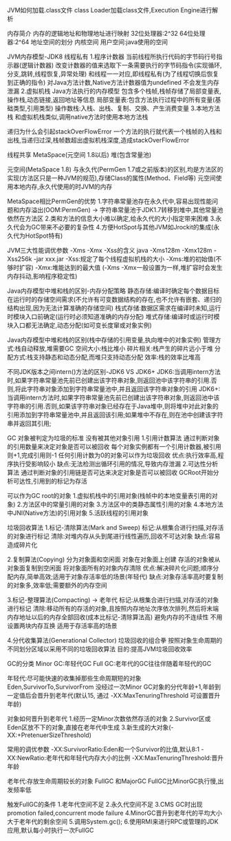 JVM如何加载.class文件
class Loader加载class文件,Execution Engine进行解析

内存简介
内存的逻辑地址和物理地址进行映射
32位处理器:2^32
64位处理器:2^64
地址空间的划分
内核空间
用户空间:java使用的空间

JVM内存模型-JDK8
线程私有
1.程序计数器
  当前线程所执行代码的字节码行号指示器(逻辑计数器)
  改变计数器的值来选取下一条需要执行的字节码指令(实现循环,分支,跳转,线程恢复,异常处理)
  和线程一一对应,即线程私有(为了线程切换后恢复到正确的指令)
  对Java方法计数,Native方法计数器值为undefined
  不会发生内存泄漏
2.虚拟机栈
  Java方法执行的内存模型
  包含多个栈帧,栈帧存储了局部变量表,操作栈,动态链接,返回地址等信息
    局部变量表:包含方法执行过程中的所有变量(基础类型,引用类型)
    操作数栈:入栈、出栈、复制、交换、产生消费变量
3.本地方法栈
  和虚拟机栈类似,调用native方法时使用本地方法栈
  
递归为什么会引起stackOverFlowError
一个方法的执行就代表一个栈帧的入栈和出栈,当递归过深,栈帧数超出虚拟机栈深度,造成stackOverFlowError

线程共享
MetaSpace(元空间 1.8以后)
堆(包含常量池)

元空间(MetaSpace 1.8) 与永久代(PermGen 1.7或之前版本)的区别,均是方法区的实现(方法区只是一种JVM的规范),存储Class的属性(Method、Field等)
  元空间使用本地内存,永久代使用的时JVM的内存
  
MetaSpace相比PermGen的优势
1.字符串常量池存在永久代中,容易出现性能问题和内存溢出(OOM:PermGen) -> 字符串常量池于JDK1.7转移到堆中,其他常量池依然在方法区
2.类和方法的信息大小难以确定,给永久代的大小指定带来困难
3.永久代会为GC带来不必要的复杂性
4.方便HotSpot与其他JVM如Jrockit的集成(永久代为HotSpot特有)

JVM三大性能调优参数 -Xms -Xmx -Xss的含义
java -Xms128m -Xmx128m -Xss256k -jar xxx.jar
-Xss:规定了每个线程虚拟机栈的大小
-Xms:堆的初始值(不够时扩容)
-Xmx:堆能达到的最大值 (-Xms -Xmx一般设置为一样,堆扩容时会发生内存抖动,影响程序稳定性)

Java内存模型中堆和栈的区别-内存分配策略
静态存储:编译时确定每个数据目标在运行时的存储空间需求(不允许有可变数据结构的存在,也不允许有嵌套、递归的结构出现,因为无法计算准确的存储空间)
栈式存储:数据区需求在编译时未知,运行时模块入口前确定(运行时必须知道准确的内存分配)
堆式存储:编译时或运行时模块入口都无法确定,动态分配(如可变长度窜或对象实例)

Java内存模型中堆和栈的区别(栈中存储的引用变量,执向堆中的对象实例)
管理方式:栈自动释放,堆需要GC
空间大小:栈比堆小
碎片相关:栈产生的碎片远小于堆
分配方式:栈支持静态和动态分配,而堆只支持动态分配
效率:栈的效率比堆高

不同JDK版本之间intern()方法的区别-JDK6 VS JDK6+
JDK6:当调用intern方法时,如果字符串常量池先前已创建出该字符串对象,则返回池中该字符串的引用.否则,将此字符串对象添加到字符串常量池中,并且返回该字符串对象的引用
JDK6+:当调用intern方法时,如果字符串常量池先前已创建出该字符串对象,则返回池中该字符串的引用.否则,如果该字符串对象已经存在于Java堆中,则将堆中对此对象的引用添加到字符串常量池中,并且返回该引用;如果堆中不存在,则在池中创建该字符串并返回其引用;

GC
对象被判定为垃圾的标准
没有被其他对象引用
1.引用计数算法
  通过判断对象的引用数量来决定对象是否可以被回收
  每个对象实例都有一个引用计数器,被引用则+1,完成引用则-1
  任何引用计数为0的对象可以作为垃圾回收
优点:执行效率高,程序执行受影响较小
缺点:无法检测出循环引用的情况,导致内存泄漏
2.可达性分析算法
通过判断对象的引用链是否可达来决定对象是否可以被回收
GCRoot开始分析可达性,引用到的标记为存活

可以作为GC root的对象
1.虚拟机栈中的引用对象(栈帧中的本地变量表引用的对象)
2.方法区中的常量引用的对象
3.方法区中的类静态属性引用的对象
4.本地方法中JNI(Native方法)的引用对象
5.活跃线程的引用对象

垃圾回收算法
1.标记-清除算法(Mark and Sweep)
标记:从根集合进行扫描,对存活的对象进行标记
清除:对堆内存从头到尾进行线性遍历,回收不可达对象
缺点:容易造成碎片化

2.复制算法(Copying)
分为对象面和空闲面
对象在对象面上创建
存活的对象被从对象面复制到空闲面
将对象面所有的对象内存清除
优点:解决碎片化问题;顺序分配内存,简单高效;适用于对象存活率低的场景(年轻代)
缺点:对象存活率高时要复制的对象多,效率低;需要额外的内存空间

3.标记-整理算法(Compacting) -> 老年代
标记:从根集合进行扫描,对存活的对象进行标记
清除:移动所有的存活的对象,且按照内存地址次序依次排列,然后将末端内存地址以后的内存全部回收(成本比标记-清除算法高)
避免内存的不连续性
不用设置两块内存互换
适用于存活率高的场景

4.分代收集算法(Generational Collector)
垃圾回收的组合拳
按照对象生命周期的不同划分区域以采用不同的垃圾回收算法
目的:提高JVM垃圾回收效率

GC的分类
Minor GC:年轻代GC
Full GC:老年代的GC往往伴随着年轻代的GC

年轻代:尽可能快速的收集掉那些生命周期短的对象
Eden,SurvivorTo,SurvivorFrom
没经过一次Minor GC对象的分代年龄+1,年龄到一定值后会晋升到老年代(默认15, 通过 -XX:MaxTenuringThreshold 可设置晋升年龄)

对象如何晋升到老年代
1.经历一定Minor次数依然存活的对象
2.Survivor区或Eden区放不下的对象,直接在老年代中生成
3.新生成的大对象(-XX:+PretenuerSizeThreshold)

常用的调优参数
-XX:SurvivorRatio:Eden和一个Survivor的比值,默认8:1
-XX:NewRatio:老年代和年轻代内存大小的比例
-XX:MaxTenuringThreshold:晋升年龄

老年代:存放生命周期较长的对象
FullGC 和MajorGC
FullGC比MinorGC执行慢,出发频率低

触发FullGC的条件
1.老年代空间不足
2.永久代空间不足
3.CMS GC时出现promotion failed,concurrent mode failure
4.MinorGC晋升到老年代的平均大小大于老年代的剩余空间
5.调用System.gc();
6.使用RMI来进行RPC或管理的JDK应用,默认每小时执行一次FullGC





 
